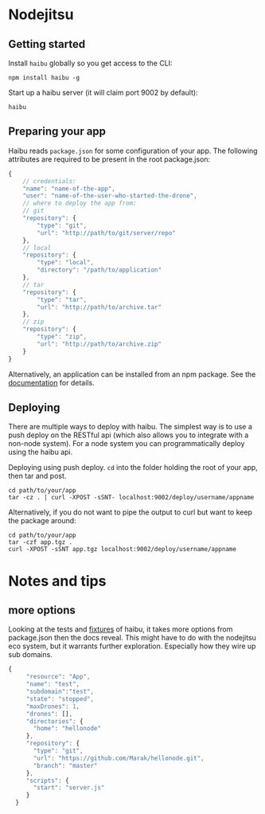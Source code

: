 # Nodejitsu

## Getting started

Install `haibu` globally so you get access to the CLI:

	npm install haibu -g
	
Start up a haibu server (it will claim port 9002 by default):

	haibu


## Preparing your app

Haibu reads `package.json` for some configuration of your app. The following attributes are required to be present in the root package.json:

```javascript
{
	// credentials:
	"name": "name-of-the-app",
	"user": "name-of-the-user-who-started-the-drone",
	// where to deploy the app from:
	// git
	"repository": {
		"type": "git",
		"url": "http://path/to/git/server/repo"
	},
	// local
	"repository": {
		"type": "local",
		"directory": "/path/to/application"
	},
	// tar
	"repository": {
		"type": "tar",
		"url": "http://path/to/archive.tar"
	},
	// zip
	"repository": {
		"type": "zip",
		"url": "http://path/to/archive.zip"
	}
}
```

Alternatively, an application can be installed from an npm package. See the [documentation][npm] for details.


## Deploying
	
There are multiple ways to deploy with haibu. The simplest way is to use a push deploy on the RESTful api (which also allows you to integrate with a non-node system). For a node system you can programmatically deploy using the haibu api.

Deploying using push deploy. `cd` into the folder holding the root of your app, then tar and post.

	cd path/to/your/app
	tar -cz . | curl -XPOST -sSNT- localhost:9002/deploy/username/appname
	
Alternatively, if you do not want to pipe the output to curl but want to keep the package around:

	cd path/to/your/app
	tar -czf app.tgz .
	curl -XPOST -sSNT app.tgz localhost:9002/deploy/username/appname
	

# Notes and tips

## more options
Looking at the tests and [fixtures][fix] of haibu, it takes more options from package.json then the docs reveal. This might have to do with the nodejitsu eco system, but it warrants further exploration. Especially how they wire up sub domains.

```javascript
{
     "resource": "App",
     "name": "test",
     "subdomain":"test",
     "state": "stopped",
     "maxDrones": 1,
     "drones": [],
     "directories": {
       "home": "hellonode"
     },
     "repository": {
       "type": "git",
       "url": "https://github.com/Marak/hellonode.git",
       "branch": "master"
     },
     "scripts": {
       "start": "server.js"
     }
  }
```



[npm]: https://github.com/nodejitsu/haibu#npm "Installing an app from an npm package"
[fix]: https://github.com/nodejitsu/haibu/blob/master/test/fixtures/apps.js "More options"